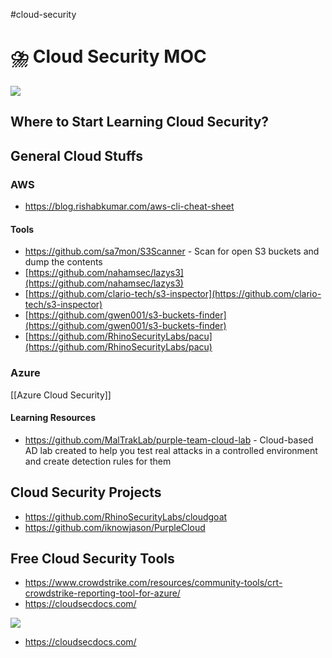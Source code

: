 #cloud-security

# ⛈️ Cloud Security MOC

![](https://media.tenor.com/02Y4uGZPKPQAAAAC/night-sky-stars.gif)

## Where to Start Learning Cloud Security?

## General Cloud Stuffs

### AWS
- https://blog.rishabkumar.com/aws-cli-cheat-sheet

#### Tools
- https://github.com/sa7mon/S3Scanner - Scan for open S3 buckets and dump the contents
- [https://github.com/nahamsec/lazys3](https://github.com/nahamsec/lazys3)
- [https://github.com/clario-tech/s3-inspector](https://github.com/clario-tech/s3-inspector)
- [https://github.com/gwen001/s3-buckets-finder](https://github.com/gwen001/s3-buckets-finder)
- [https://github.com/RhinoSecurityLabs/pacu](https://github.com/RhinoSecurityLabs/pacu)


### Azure

[[Azure Cloud Security]]

#### Learning Resources
- https://github.com/MalTrakLab/purple-team-cloud-lab - Cloud-based AD lab created to help you test real attacks in a controlled environment and create detection rules for them




## Cloud Security Projects
- https://github.com/RhinoSecurityLabs/cloudgoat
- https://github.com/iknowjason/PurpleCloud


## Free Cloud Security Tools
- https://www.crowdstrike.com/resources/community-tools/crt-crowdstrike-reporting-tool-for-azure/
- https://cloudsecdocs.com/

![](https://media0.giphy.com/media/AMnIfthWFu3MfqqdYs/giphy.gif)

- https://cloudsecdocs.com/